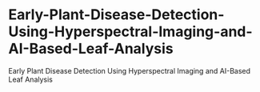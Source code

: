 # Early-Plant-Disease-Detection-Using-Hyperspectral-Imaging-and-AI-Based-Leaf-Analysis
 Early Plant Disease Detection Using Hyperspectral  Imaging and AI-Based Leaf Analysis
